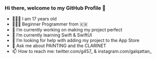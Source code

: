 ### Hi there, welcome to my GitHub Profile 👋

- 🧚🏻‍♀️ I am 17 years old
- 👩🏻‍💻 Beginner Programmer from 🇰🇼
- 🔭 I’m currently working on making my project perfect
- 🌱 I’m currently learning Swift & SwiftUI
- 🤔 I’m looking for help with adding my project to the App Store
- 💬 Ask me about PAINTING and the CLARINET
- 📫 How to reach me: twitter.com/g457_  &  instagram.com/galqattan_
